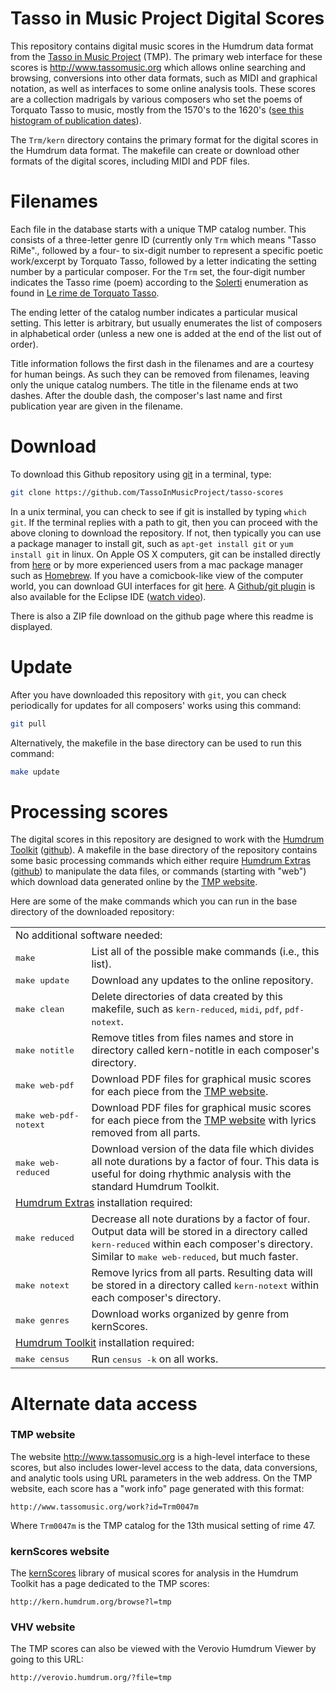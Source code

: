 # Tasso in Music Project Digital Scores #

This repository contains digital music scores in the Humdrum data
format from the [Tasso in Music Project](http://www.tassomusic.org) (TMP).
The primary web interface for these scores is http://www.tassomusic.org
which allows online searching and browsing, conversions into other
data formats, such as MIDI and graphical notation, as well as
interfaces to some online analysis tools.  These scores are a
collection madrigals by various composers who set the poems of
Torquato Tasso to music, mostly from the 1570's to the 1620's ([see
this histogram of publication dates](https://plot.ly/~craigsapp/2/)).

The `Trm/kern` directory contains the primary format for the digital
scores in the Humdrum data format.  The makefile can create or
download other formats of the digital scores, including MIDI and
PDF files.

# Filenames #

Each file in the database starts with a unique TMP catalog number.
This consists of a three-letter genre ID (currently only `Trm` which
means "Tasso RiMe"., followed by a four- to six-digit number to
represent a specific poetic work/excerpt by Torquato Tasso, followed
by a letter indicating the setting number by a particular composer.
For the `Trm` set, the four-digit number indicates the Tasso rime
(poem) according to the
[Solerti](https://it.wikipedia.org/wiki/Angelo_Solerti) enumeration
as found in [Le rime de Torquato
Tasso](https://archive.org/details/lerimeditorquat00solegoog).

The ending letter of the catalog number indicates a particular
musical setting.  This letter is arbitrary, but usually enumerates
the list of composers in alphabetical order (unless a new one is
added at the end of the list out of order).

Title information follows the first dash in the filenames and are
a courtesy for human beings.  As such they can be removed from
filenames, leaving only the unique catalog numbers.  The title
in the filename ends at two dashes.  After the double dash, the
composer's last name and first publication year are given in the
filename.


# Download #

To download this Github repository using
[git](http://en.wikipedia.org/wiki/Git_%29software%29) in a terminal, type:

```bash
git clone https://github.com/TassoInMusicProject/tasso-scores
```

In a unix terminal, you can check to see if git is installed by
typing ```which git```.  If the terminal replies with a path to
git, then you can proceed with the above cloning to download the
repository.  If not, then typically you can use a package manager
to install git, such as ```apt-get install git``` or ```yum install
git``` in linux.  On Apple OS X computers, git can be installed
directly from [here](http://git-scm.com/download/mac) or by more
experienced users from a mac package manager such as
[Homebrew](http://brew.sh).  If you have a comicbook-like view of the
computer world, you can download GUI interfaces for git
[here](http://git-scm.com/downloads/guis).  A [Github/git
plugin](http://eclipse.github.com) is also available for the Eclipse
IDE ([watch video](http://www.youtube.com/watch?v=ptK9-CNms98)).

There is also a ZIP file download on the github page where this
readme is displayed.


# Update #

After you have downloaded this repository with `git`, you can check 
periodically for updates for all composers' works using this command:

```bash
git pull
```

Alternatively, the makefile in the base directory can be used to
run this command:

```bash
make update
```

# Processing scores #

The digital scores in this repository are designed to work with the
[Humdrum Toolkit](http://www.humdrum.org)
([github](https://github.com/humdrum-tools/humdrum-tools)).
A makefile in the base directory of the repository contains some
basic processing commands which either require 
[Humdrum Extras](http://extras.humdrum.org) 
([github](https://github.com/craigsapp/humextra))
to manipulate the
data files, or commands (starting with "web") which download data
generated online by the [TMP website](http://tmp.tassomusic.org).

Here are some of the make commands which you can run in the base directory
of the downloaded repository:

<table>
<tr><td width=200 colspan=2> No additional software needed: </td></tr>
<tr><td><tt>make</tt></td>
    <td>  List all of the possible make commands (i.e., this list).
    </tr>
<tr><td><tt>make&nbsp;update</tt></td>
    <td>  Download any updates to the online repository.
    </tr>
<tr><td><tt>make&nbsp;clean</tt></td>
    <td>  Delete directories of data created by this makefile, such as
	  <tt>kern-reduced</tt>, <tt>midi</tt>, <tt>pdf</tt>, 
	  <tt>pdf-notext</tt>.
    </tr>
<tr><td><tt>make&nbsp;notitle</tt></td>
    <td>  Remove titles from files names and store in directory
         called kern-notitle in each composer's directory.
    </tr>
<tr><td><tt>make&nbsp;web-pdf</tt></td>
    <td>  Download PDF files for graphical music scores for each piece from the
	  <a href=http://www.tassomusic.org>TMP website</a>.
    </tr>
<tr><td><tt>make&nbsp;web-pdf-notext</tt></td>
    <td>  Download PDF files for graphical music scores for each piece from the
	  <a href=http://www.tassomusic.org>TMP website</a> with lyrics removed
	  from all parts.
    </tr>
<tr><td><tt>make&nbsp;web-reduced</tt></td>
    <td>  Download version of the data file which divides all note durations
          by a factor of four.  This data is useful for doing rhythmic
	  analysis with the standard Humdrum Toolkit.  
    </tr>
<tr><td colspan=2> <a href=http://github.com/craigsapp/humextra>Humdrum Extras</a>
      installation required: </td></tr>
<tr><td><tt>make&nbsp;reduced</tt></td>
    <td>  Decrease all note durations by a factor of four.  Output data 
          will be stored in a directory called <tt>kern-reduced</tt> within
          each composer's directory.  Similar to <tt>make web-reduced</tt>, but
	  much faster.
    </tr>
<tr><td><tt>make&nbsp;notext</tt></td>
    <td>  Remove lyrics from all parts. Resulting data
          will be stored in a directory called <tt>kern-notext</tt> within
          each composer's directory.  
    </tr>
<tr><td><tt>make&nbsp;genres</tt></td>
    <td>  Download works organized by genre from kernScores.
    </tr>
<tr><td colspan=2> <a href=http://github.com/humdrum-tools/humdrum-tools>Humdrum Toolkit</a>
      installation required: </td></tr>
<tr><td><tt>make&nbsp;census</tt></td>
    <td>  Run <tt>census&nbsp;-k</tt> on all works.
    </tr>
</table>



# Alternate data access #

### TMP website ###

The website http://www.tassomusic.org is a high-level interface
to these scores, but also includes lower-level access to the data,
data conversions, and analytic tools using URL parameters in the
web address.  On the TMP website, each score has a "work info" page
generated with this format:

```
http://www.tassomusic.org/work?id=Trm0047m
```

Where ```Trm0047m``` is the TMP catalog for the 13th musical setting
of rime 47.  


### kernScores website ###

The [kernScores](http://kern.humdrum.org) library of musical scores
for analysis in the Humdrum Toolkit has a page dedicated to the TMP
scores:

```
http://kern.humdrum.org/browse?l=tmp
```

### VHV website ###

The TMP scores can also be viewed with the Verovio Humdrum Viewer by
going to this URL:

```
http://verovio.humdrum.org/?file=tmp
```

